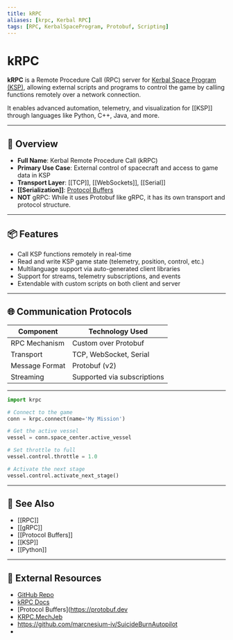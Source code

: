 ```yaml
---
title: kRPC
aliases: [krpc, Kerbal RPC]
tags: [RPC, KerbalSpaceProgram, Protobuf, Scripting]
---
```


# kRPC

**kRPC** is a Remote Procedure Call (RPC) server for [Kerbal Space Program (KSP)](https://kerbalspaceprogram.com), allowing external scripts and programs to control the game by calling functions remotely over a network connection.

It enables advanced automation, telemetry, and visualization for [[KSP]] through languages like Python, C++, Java, and more.

---

## 🚀 Overview

- **Full Name**: Kerbal Remote Procedure Call (kRPC)
- **Primary Use Case**: External control of spacecraft and access to game data in KSP
- **Transport Layer**: [[TCP]], [[WebSockets]], [[Serial]]
- **[[Serialization]]**: [Protocol Buffers](https://developers.google.com/protocol-buffers)
- **NOT** gRPC: While it uses Protobuf like gRPC, it has its own transport and protocol structure.

---

## 📦 Features

- Call KSP functions remotely in real-time
- Read and write KSP game state (telemetry, position, control, etc.)
- Multilanguage support via auto-generated client libraries
- Support for streams, telemetry subscriptions, and events
- Extendable with custom scripts on both client and server

---

## 🌐 Communication Protocols

| Component         | Technology Used |
|------------------|------------------|
| RPC Mechanism     | Custom over Protobuf |
| Transport         | TCP, WebSocket, Serial |
| Message Format    | Protobuf (v2) |
| Streaming         | Supported via subscriptions |

---
```python
import krpc

# Connect to the game
conn = krpc.connect(name='My Mission')

# Get the active vessel
vessel = conn.space_center.active_vessel

# Set throttle to full
vessel.control.throttle = 1.0

# Activate the next stage
vessel.control.activate_next_stage()
```

---

## 📖 See Also

- [[RPC]]
- [[gRPC]]
- [[Protocol Buffers]]
- [[KSP]]
- [[Python]]

---

## 🔗 External Resources

- [GitHub Repo](https://github.com/krpc/krpc)
- [kRPC Docs](https://krpc.github.io/krpc/index.html)
- [Protocol Buffers](https://protobuf.dev
- [KRPC.MechJeb](https://github.com/Genhis/KRPC.MechJeb)
- https://github.com/marcnesium-iv/SuicideBurnAutopilot
- 
